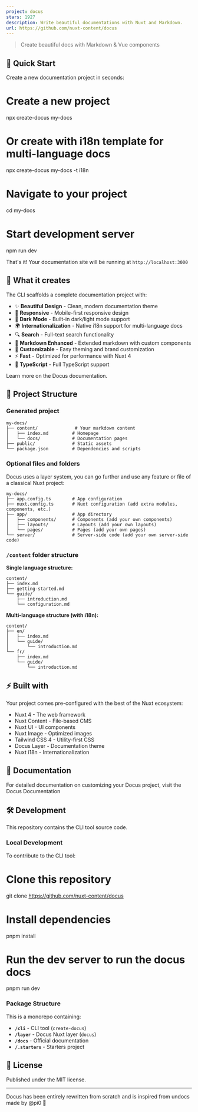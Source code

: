 ```yaml
---
project: docus
stars: 1927
description: Write beautiful documentations with Nuxt and Markdown.
url: https://github.com/nuxt-content/docus
---
```


> Create beautiful docs with Markdown & Vue components

🚀 Quick Start
--------------

Create a new documentation project in seconds:

# Create a new project
npx create-docus my-docs

# Or create with i18n template for multi-language docs
npx create-docus my-docs -t i18n

# Navigate to your project
cd my-docs

# Start development server
npm run dev

That's it! Your documentation site will be running at `http://localhost:3000`

🎯 What it creates
------------------

The CLI scaffolds a complete documentation project with:

-   ✨ **Beautiful Design** - Clean, modern documentation theme
-   📱 **Responsive** - Mobile-first responsive design
-   🌙 **Dark Mode** - Built-in dark/light mode support
-   🌍 **Internationalization** - Native i18n support for multi-language docs
-   🔍 **Search** - Full-text search functionality
-   📝 **Markdown Enhanced** - Extended markdown with custom components
-   🎨 **Customizable** - Easy theming and brand customization
-   ⚡ **Fast** - Optimized for performance with Nuxt 4
-   🔧 **TypeScript** - Full TypeScript support

Learn more on the Docus documentation.

📁 Project Structure
--------------------

### Generated project

```
my-docs/
├── content/              # Your markdown content
│   ├── index.md         # Homepage
│   └── docs/            # Documentation pages
├── public/              # Static assets
└── package.json         # Dependencies and scripts
```

### Optional files and folders

Docus uses a layer system, you can go further and use any feature or file of a classical Nuxt project:

```
my-docs/
├── app.config.ts        # App configuration
├── nuxt.config.ts       # Nuxt configuration (add extra modules, components, etc.)
├── app/                 # App directory
│   ├── components/      # Components (add your own components)
│   ├── layouts/         # Layouts (add your own layouts)
│   └── pages/           # Pages (add your own pages)
└── server/              # Server-side code (add your own server-side code)
```

### `/content` folder structure

**Single language structure:**

```
content/
├── index.md
├── getting-started.md
└── guide/
    ├── introduction.md
    └── configuration.md
```

**Multi-language structure (with i18n):**

```
content/
├── en/
│   ├── index.md
│   └── guide/
│       └── introduction.md
└── fr/
    ├── index.md
    └── guide/
        └── introduction.md
```

⚡ Built with
------------

Your project comes pre-configured with the best of the Nuxt ecosystem:

-   Nuxt 4 - The web framework
-   Nuxt Content - File-based CMS
-   Nuxt UI - UI components
-   Nuxt Image - Optimized images
-   Tailwind CSS 4 - Utility-first CSS
-   Docus Layer - Documentation theme
-   Nuxt i18n - Internationalization

📖 Documentation
----------------

For detailed documentation on customizing your Docus project, visit the Docus Documentation

🛠️ Development
---------------

This repository contains the CLI tool source code.

### Local Development

To contribute to the CLI tool:

# Clone this repository
git clone https://github.com/nuxt-content/docus

# Install dependencies
pnpm install

# Run the dev server to run the docus docs
pnpm run dev

### Package Structure

This is a monorepo containing:

-   **`/cli`** - CLI tool (`create-docus`)
-   **`/layer`** - Docus Nuxt layer (`docus`)
-   **`/docs`** - Official documentation
-   **`/.starters`** - Starters project

📄 License
----------

Published under the MIT license.

* * *

Docus has been entirely rewritten from scratch and is inspired from undocs made by @pi0 💚
